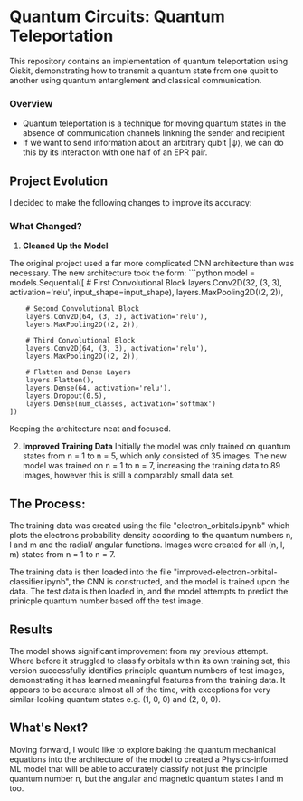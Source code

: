 # Quantum Circuits: Quantum Teleportation

This repository contains an implementation of quantum teleportation using Qiskit, demonstrating how to transmit a quantum state from one qubit to another using quantum entanglement and classical communication.

### Overview

- Quantum teleportation is a technique for moving quantum states in the absence of communication channels linkning the sender and recipient
- If we want to send information about an arbitrary qubit |ψ⟩, we can do this by its interaction with one half of an EPR pair.

## Project Evolution
I decided to make the following changes to improve its accuracy:

### What Changed?
1. **Cleaned Up the Model**

The original project used a far more complicated CNN architecture than was necessary. The new architecture took the form:
     ```python
   model = models.Sequential([
        # First Convolutional Block
        layers.Conv2D(32, (3, 3), activation='relu', input_shape=input_shape),
        layers.MaxPooling2D((2, 2)),
        
        # Second Convolutional Block
        layers.Conv2D(64, (3, 3), activation='relu'),
        layers.MaxPooling2D((2, 2)),
        
        # Third Convolutional Block
        layers.Conv2D(64, (3, 3), activation='relu'),
        layers.MaxPooling2D((2, 2)),
        
        # Flatten and Dense Layers
        layers.Flatten(),
        layers.Dense(64, activation='relu'),
        layers.Dropout(0.5),
        layers.Dense(num_classes, activation='softmax')
    ])
Keeping the architecture neat and focused.

2. **Improved Training Data**
   Initially the model was only trained on quantum states from n = 1 to n = 5, which only consisted of 35 images. The new model was trained on n = 1 to n = 7, increasing the training data to 89 images, however this is still a comparably small data set.

## The Process:

The training data was created using the file "electron_orbitals.ipynb" which plots the electrons probability density according to the quantum numbers n, l and m and the radial/ angular functions. Images were created for all (n, l, m) states from n = 1 to n = 7.

The training data is then loaded into the file "improved-electron-orbital-classifier.ipynb", the CNN is constructed, and the model is trained upon the data. The test data is then loaded in, and the model attempts to predict the prinicple quantum number based off the test image.

## Results
The model shows significant improvement from my previous attempt. Where before it struggled to classify orbitals within its own training set, this version successfully identifies principle quantum numbers of test images, demonstrating it has learned meaningful features from the training data. It appears to be accurate almost all of the time, with exceptions for very similar-looking quantum states e.g. (1, 0, 0) and (2, 0, 0).

## What's Next?

Moving forward, I would like to explore baking the quantum mechanical equations into the architecture of the model to created a Physics-informed ML model that will be able to accurately classify not just the principle quantum number n, but the angular and magnetic quantum states l and m too. 
